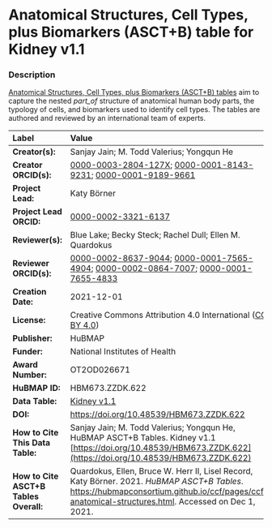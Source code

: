 # Anatomical Structures, Cell Types, plus Biomarkers (ASCT+B) table for Kidney v1.1

### Description
[Anatomical Structures, Cell Types, plus Biomarkers (ASCT+B) tables](https://hubmapconsortium.github.io/ccf/pages/ccf-anatomical-structures.html) aim to capture the nested *part_of* structure of anatomical human body parts, the typology of cells, and biomarkers used to identify cell types. The tables are authored and reviewed by an international team of experts.

| Label | Value |
| :------------- |:-------------|
| **Creator(s):** | Sanjay Jain; M. Todd Valerius; Yongqun He |
| **Creator ORCID(s):** | [0000-0003-2804-127X](https://orcid.org/0000-0003-2804-127X); [0000-0001-8143-9231](https://orcid.org/0000-0001-8143-9231); [0000-0001-9189-9661](https://orcid.org/0000-0001-9189-9661) |
| **Project Lead:** | Katy B&ouml;rner |
| **Project Lead ORCID:** | [0000-0002-3321-6137](https://orcid.org/0000-0002-3321-6137) |
| **Reviewer(s):** | Blue Lake; Becky Steck; Rachel Dull; Ellen M. Quardokus
| **Reviewer ORCID(s):** |[0000-0002-8637-9044](https://orcid.org/0000-0002-8637-9044); [0000-0001-7565-4904](https://orcid.org/0000-0001-7565-4904); [0000-0002-0864-7007](https://orcid.org/0000-0002-0864-7007); [0000-0001-7655-4833](https://orcid.org/0000-0001-7655-4833)
| **Creation Date:** | 2021-12-01 |
| **License:** | Creative Commons Attribution 4.0 International ([CC BY 4.0](https://creativecommons.org/licenses/by/4.0/)) |
| **Publisher:** | HuBMAP |
| **Funder:** | National Institutes of Health |
| **Award Number:** | OT2OD026671 |
| **HuBMAP ID:** | HBM673.ZZDK.622 |
| **Data Table:** | [Kidney v1.1](https://hubmapconsortium.github.io/ccf-releases/v1.1/asct-b/ASCT-B_VH_Kidney.csv) |
| **DOI:** | https://doi.org/10.48539/HBM673.ZZDK.622 |
| **How to Cite This Data Table:** | Sanjay Jain; M. Todd Valerius; Yongqun He, HuBMAP ASCT+B Tables. Kidney v1.1 [https://doi.org/10.48539/HBM673.ZZDK.622](https://doi.org/10.48539/HBM673.ZZDK.622) |
| **How to Cite ASCT+B Tables Overall:** | Quardokus, Ellen, Bruce W. Herr II, Lisel Record, Katy B&ouml;rner. 2021. *HuBMAP ASCT+B Tables*. https://hubmapconsortium.github.io/ccf/pages/ccf-anatomical-structures.html. Accessed on Dec 1, 2021. |
